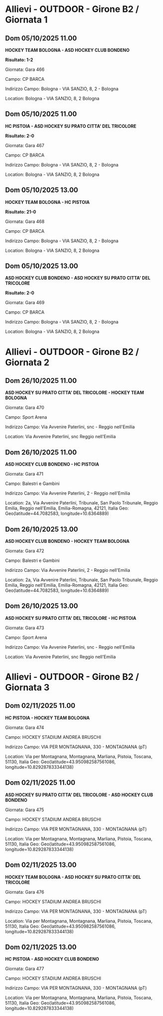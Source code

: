 # Allievi - OUTDOOR  - Girone B2 / Giornata 1
## Dom 05/10/2025 11.00

<strong>HOCKEY TEAM BOLOGNA - ASD HOCKEY CLUB BONDENO</strong>

**Risultato: 1-2**

Giornata: Gara 466

Campo: CP BARCA 

Indirizzo Campo:  Bologna - VIA SANZIO, 8, 2 - Bologna

Location:  Bologna - VIA SANZIO, 8, 2 Bologna
<!-- VALCHISONE_END -->



## Dom 05/10/2025 11.00

<strong>HC PISTOIA - ASD HOCKEY SU PRATO CITTA' DEL TRICOLORE</strong>

**Risultato: 2-0**

Giornata: Gara 467

Campo: CP BARCA 

Indirizzo Campo:  Bologna - VIA SANZIO, 8, 2 - Bologna

Location:  Bologna - VIA SANZIO, 8, 2 Bologna
<!-- VALCHISONE_END -->



## Dom 05/10/2025 13.00

<strong>HOCKEY TEAM BOLOGNA - HC PISTOIA</strong>

**Risultato: 21-0**

Giornata: Gara 468

Campo: CP BARCA 

Indirizzo Campo:  Bologna - VIA SANZIO, 8, 2 - Bologna

Location:  Bologna - VIA SANZIO, 8, 2 Bologna
<!-- VALCHISONE_END -->



## Dom 05/10/2025 13.00

<strong>ASD HOCKEY CLUB BONDENO - ASD HOCKEY SU PRATO CITTA' DEL TRICOLORE</strong>

**Risultato: 2-0**

Giornata: Gara 469

Campo: CP BARCA 

Indirizzo Campo:  Bologna - VIA SANZIO, 8, 2 - Bologna

Location:  Bologna - VIA SANZIO, 8, 2 Bologna
<!-- VALCHISONE_END -->


# Allievi - OUTDOOR  - Girone B2 / Giornata 2
## Dom 26/10/2025 11.00

<strong>ASD HOCKEY SU PRATO CITTA' DEL TRICOLORE - HOCKEY TEAM BOLOGNA</strong>

Giornata: Gara 470

Campo: Sport Arena 

Indirizzo Campo:  Via Avvenire Paterlini, snc - Reggio nell'Emilia

Location:  Via Avvenire Paterlini, snc Reggio nell'Emilia
<!-- VALCHISONE_END -->



## Dom 26/10/2025 11.00

<strong>ASD HOCKEY CLUB BONDENO - HC PISTOIA</strong>

Giornata: Gara 471

Campo: Balestri e Gambini 

Indirizzo Campo:  Via Avvenire Paterlini, 2 - Reggio nell'Emilia

Location: 2a, Via Avvenire Paterlini, Tribunale, San Paolo Tribunale, Reggio Emilia, Reggio nell'Emilia, Emilia-Romagna, 42121, Italia
Geo: Geo(latitude=44.7082583, longitude=10.6364889)
<!-- VALCHISONE_END -->



## Dom 26/10/2025 13.00

<strong>ASD HOCKEY CLUB BONDENO - HOCKEY TEAM BOLOGNA</strong>

Giornata: Gara 472

Campo: Balestri e Gambini 

Indirizzo Campo:  Via Avvenire Paterlini, 2 - Reggio nell'Emilia

Location: 2a, Via Avvenire Paterlini, Tribunale, San Paolo Tribunale, Reggio Emilia, Reggio nell'Emilia, Emilia-Romagna, 42121, Italia
Geo: Geo(latitude=44.7082583, longitude=10.6364889)
<!-- VALCHISONE_END -->



## Dom 26/10/2025 13.00

<strong>ASD HOCKEY SU PRATO CITTA' DEL TRICOLORE - HC PISTOIA</strong>

Giornata: Gara 473

Campo: Sport Arena 

Indirizzo Campo:  Via Avvenire Paterlini, snc - Reggio nell'Emilia

Location:  Via Avvenire Paterlini, snc Reggio nell'Emilia
<!-- VALCHISONE_END -->


# Allievi - OUTDOOR  - Girone B2 / Giornata 3
## Dom 02/11/2025 11.00

<strong>HC PISTOIA - HOCKEY TEAM BOLOGNA</strong>

Giornata: Gara 474

Campo: HOCKEY STADIUM ANDREA BRUSCHI 

Indirizzo Campo:  VIA PER MONTAGNANA, 330 - MONTAGNANA (pT)

Location: Via per Montagnana, Montagnana, Marliana, Pistoia, Toscana, 51130, Italia
Geo: Geo(latitude=43.950982587561086, longitude=10.829287833344138)
<!-- VALCHISONE_END -->



## Dom 02/11/2025 11.00

<strong>ASD HOCKEY SU PRATO CITTA' DEL TRICOLORE - ASD HOCKEY CLUB BONDENO</strong>

Giornata: Gara 475

Campo: HOCKEY STADIUM ANDREA BRUSCHI 

Indirizzo Campo:  VIA PER MONTAGNANA, 330 - MONTAGNANA (pT)

Location: Via per Montagnana, Montagnana, Marliana, Pistoia, Toscana, 51130, Italia
Geo: Geo(latitude=43.950982587561086, longitude=10.829287833344138)
<!-- VALCHISONE_END -->



## Dom 02/11/2025 13.00

<strong>HOCKEY TEAM BOLOGNA - ASD HOCKEY SU PRATO CITTA' DEL TRICOLORE</strong>

Giornata: Gara 476

Campo: HOCKEY STADIUM ANDREA BRUSCHI 

Indirizzo Campo:  VIA PER MONTAGNANA, 330 - MONTAGNANA (pT)

Location: Via per Montagnana, Montagnana, Marliana, Pistoia, Toscana, 51130, Italia
Geo: Geo(latitude=43.950982587561086, longitude=10.829287833344138)
<!-- VALCHISONE_END -->



## Dom 02/11/2025 13.00

<strong>HC PISTOIA - ASD HOCKEY CLUB BONDENO</strong>

Giornata: Gara 477

Campo: HOCKEY STADIUM ANDREA BRUSCHI 

Indirizzo Campo:  VIA PER MONTAGNANA, 330 - MONTAGNANA (pT)

Location: Via per Montagnana, Montagnana, Marliana, Pistoia, Toscana, 51130, Italia
Geo: Geo(latitude=43.950982587561086, longitude=10.829287833344138)
<!-- VALCHISONE_END -->


